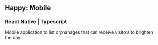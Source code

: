 ## Happy: Mobile

### React Native | Typescript

Mobile application to list orphanages that can receive visitors to brighten the day.
